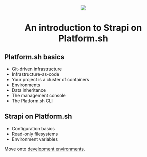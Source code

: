 <p align="center">
  <a href="https://platform.sh/marketplace/strapi/">
    <img src="https://platform.sh/images/spots/arrows/fast-dev.svg" />
  </a>

  <h1 align="center">An introduction to Strapi on Platform.sh</h1>
</p>

## Platform.sh basics

- Git-driven infrastructure
- Infrastructure-as-code
- Your project is a cluster of containers
- Environments
- Data inheritance
- The management console
- The Platform.sh CLI

## Strapi on Platform.sh

- Configuration basics
- Read-only filesystems
- Environment variables

Move onto [development environments](02-dev-environments.md).
